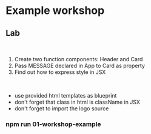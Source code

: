 <!-- .slide: class="exercice" -->

# Example workshop

## Lab

<br>

1. Create two function components: Header and Card
2. Pass MESSAGE declared in App to Card as property
3. Find out how to express style in JSX

<br>

- use provided html templates as blueprint
- don't forget that class in html is className in JSX
- don't forget to import the logo source

### npm run 01-workshop-example
